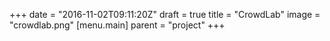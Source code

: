 +++
date = "2016-11-02T09:11:20Z"
draft = true
title = "CrowdLab"
image = "crowdlab.png"
[menu.main]
  parent = "project"
+++
